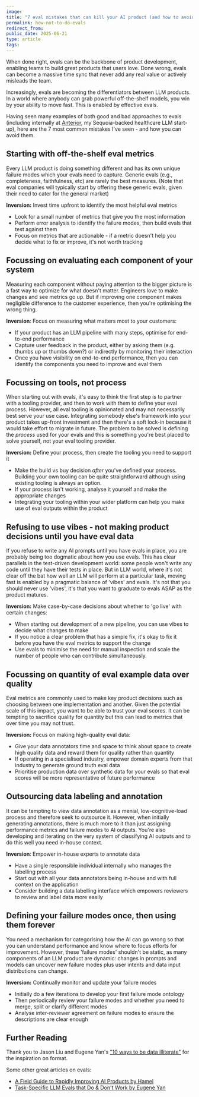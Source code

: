 ```yaml
---
image: 
title: "7 eval mistakes that can kill your AI product (and how to avoid them)"
permalink: how-not-to-do-evals
redirect_from: 
public_date: 2025-06-21
type: article
tags:
---
```


When done right, evals can be the backbone of product development, enabling teams to build great products that users love. Done wrong, evals can become a massive time sync that never add any real value or actively misleads the team.

Increasingly, evals are becoming the differentiators between LLM products. In a world where anybody can grab powerful off-the-shelf models, you win by your ability to move fast. This is enabled by effective evals.

Having seen many examples of both good and bad approaches to evals (including internally at [Anterior](https://anterior.com/), my Sequoia-backed healthcare LLM start-up), here are the 7 most common mistakes I've seen - and how you can avoid them.


## Starting with off-the-shelf eval metrics
Every LLM product is doing something different and has its own unique failure modes which your evals need to capture. Generic evals (e.g., completeness, faithfulness, etc) are rarely the best measures. (Note that eval companies will typically start by offering these generic evals, given their need to cater for the general market)

**Inversion:** Invest time upfront to identify the most helpful eval metrics
- Look for a small number of metrics that give you the most information
- Perform error analysis to identify the failure modes, then build evals that test against them
- Focus on metrics that are actionable - if a metric doesn't help you decide what to fix or improve, it's not worth tracking

## Focussing on evaluating each component of your system
Measuring each component without paying attention to the bigger picture is a fast way to optimize for what doesn't matter. Engineers love to make changes and see metrics go up. But if improving one component makes negligible difference to the customer experience, then you're optimising the wrong thing.

**Inversion**: Focus on measuring what matters most to your customers:
- If your product has an LLM pipeline with many steps, optimise for end-to-end performance
- Capture user feedback in the product, either by asking them (e.g. thumbs up or thumbs down?) or indirectly by monitoring their interaction
- Once you have visibility on end-to-end performance, then you can identify the components you need to improve and eval them

## Focussing on tools, not process
When starting out with evals, it's easy to think the first step is to partner with a tooling provider, and then to work with them to define your eval process. However, all eval tooling is opinionated and may not necessarily best serve your use case. Integrating somebody else's framework into your product takes up-front investment and then there's a soft lock-in because it would take effort to migrate in future. The problem to be solved is defining the *process* used for your evals and this is something you're best placed to solve yourself, not your eval tooling provider.

**Inversion:** Define your process, then create the tooling you need to support it
- Make the build vs buy decision *after* you've defined your process. Building your own tooling can be quite straightforward although using existing tooling is always an option.
- If your process isn't working, analyse it yourself and make the appropriate changes
- Integrating your tooling within your wider platform can help you make use of eval outputs within the product

## Refusing to use vibes - not making product decisions until you have eval data
If you refuse to write any AI prompts until you have evals in place, you are probably being too dogmatic about how you use evals. This has clear parallels in the test-driven development world: some people won't write any code until they have their tests in place. But in LLM world, where it's not clear off the bat how well an LLM will perform at a particular task, moving fast is enabled by a pragmatic balance of 'vibes' and evals. It's not that you should never use 'vibes', it's that you want to graduate to evals ASAP as the product matures.

**Inversion:** Make case-by-case decisions about whether to 'go live' with certain changes:
- When starting out development of a new pipeline, you can use vibes to decide what changes to make
- If you notice a clear problem that has a simple fix, it's okay to fix it before you have the eval metrics to support the change
- Use evals to minimise the need for manual inspection and scale the number of people who can contribute simultaneously.

## Focussing on quantity of eval example data over quality
Eval metrics are commonly used to make key product decisions such as choosing between one implementation and another. Given the potential scale of this impact, you want to be able to trust your eval scores. It can be tempting to sacrifice quality for quantity but this can lead to metrics that over time you may not trust.

**Inversion:** Focus on making high-quality eval data:
- Give your data annotators time and space to think about space to create high quality data and reward them for quality rather than quantity
- If operating in a specialised industry, empower domain experts from that industry to generate ground truth eval data
- Prioritise production data over synthetic data for your evals so that eval scores will be more representative of future performance

## Outsourcing data labeling and annotation
It can be tempting to view data annotation as a menial, low-cognitive-load process and therefore seek to outsource it. However, when initially generating annotations, there is much more to it than just assigning performance metrics and failure modes to AI outputs. You're also developing and iterating on the very system of classifying AI outputs and to do this well you need in-house context.

**Inversion**: Empower in-house experts to annotate data
- Have a single responsible individual internally who manages the labelling process
- Start out with all your data annotators being in-house and with full context on the application
- Consider building a data labelling interface which empowers reviewers to review and label data more easily

## Defining your failure modes once, then using them forever
You need a mechanism for categorising how the AI can go wrong so that you can understand performance and know where to focus efforts for improvement. However, these 'failure modes' shouldn't be static, as many components of an LLM product are dynamic: changes in prompts and models can uncover new failure modes plus user intents and data input distributions can change.

**Inversion:** Continually monitor and update your failure modes
- Initially do a few iterations to develop your first failure mode ontology
- Then periodically review your failure modes and whether you need to merge, split or clarify different modes
- Analyse inter-reviewer agreement on failure modes to ensure the descriptions are clear enough

## Further Reading
Thank you to Jason Liu and Eugene Yan's ["10 ways to be data illiterate"](https://jxnl.co/writing/2024/06/02/10-ways-to-be-data-illiterate-and-how-to-avoid-them/) for the inspiration on format.

Some other great articles on evals:
- [A Field Guide to Rapidly Improving AI Products by Hamel](https://hamel.dev/blog/posts/field-guide/)
- [Task-Specific LLM Evals that Do & Don't Work by Eugene Yan](https://eugeneyan.com/writing/evals/)

